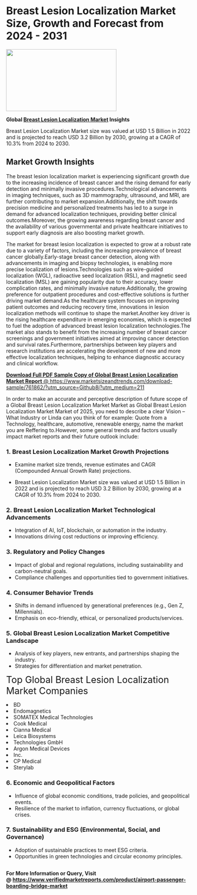 <H1>Breast Lesion Localization Market Size, Growth and Forecast from 2024 - 2031</H1><img class="aligncenter size-medium wp-image-584254" src="https://thirdeyenews.in/wp-content/uploads/2024/09/Global-Market-Research-300x168.jpeg" alt="" width="300" height="168" /><p><strong>Global&nbsp;<a href="https://www.marketsizeandtrends.com/download-sample/761862/?utm_source=Github8j?utm_medium=211">Breast Lesion Localization Market</a> Insights</strong></p><p>Breast Lesion Localization Market size was valued at USD 1.5 Billion in 2022 and is projected to reach USD 3.2 Billion by 2030, growing at a CAGR of 10.3% from 2024 to 2030.</p><p><h2>Market Growth Insights</h2> <p>The breast lesion localization market is experiencing significant growth due to the increasing incidence of breast cancer and the rising demand for early detection and minimally invasive procedures.Technological advancements in imaging techniques, such as 3D mammography, ultrasound, and MRI, are further contributing to market expansion.Additionally, the shift towards precision medicine and personalized treatments has led to a surge in demand for advanced localization techniques, providing better clinical outcomes.Moreover, the growing awareness regarding breast cancer and the availability of various governmental and private healthcare initiatives to support early diagnosis are also boosting market growth.</p> <p><a href="#"></a></p> <p>The market for breast lesion localization is expected to grow at a robust rate due to a variety of factors, including the increasing prevalence of breast cancer globally.Early-stage breast cancer detection, along with advancements in imaging and biopsy technologies, is enabling more precise localization of lesions.Technologies such as wire-guided localization (WGL), radioactive seed localization (RSL), and magnetic seed localization (MSL) are gaining popularity due to their accuracy, lower complication rates, and minimally invasive nature.Additionally, the growing preference for outpatient procedures and cost-effective solutions is further driving market demand.As the healthcare system focuses on improving patient outcomes and reducing recovery time, innovations in lesion localization methods will continue to shape the market.Another key driver is the rising healthcare expenditure in emerging economies, which is expected to fuel the adoption of advanced breast lesion localization technologies.The market also stands to benefit from the increasing number of breast cancer screenings and government initiatives aimed at improving cancer detection and survival rates.Furthermore, partnerships between key players and research institutions are accelerating the development of new and more effective localization techniques, helping to enhance diagnostic accuracy and clinical workflow.<p><a href="#"></p><p><span class=""><strong>Download Full PDF Sample Copy of Global Breast Lesion Localization Market Report</strong> @ <a href="https://www.marketsizeandtrends.com/download-sample/761862/?utm_source=Github8j?utm_medium=211" target="_blank">https://www.marketsizeandtrends.com/download-sample/761862/?utm_source=Github8j?utm_medium=211</a></span></p><p>In order to make an accurate and perceptive description of future scope of a Global&nbsp;Breast Lesion Localization Market Market as Global&nbsp;Breast Lesion Localization Market Market of 2025, you need to describe a clear Vision &ndash; What Industry or Linda can you think of for example: Quote from a Technology, healthcare, automotive, renewable energy, name the market you are Reffering to.However, some general trends and factors usually impact market reports and their future outlook include:</p><h3>1.&nbsp;<strong>Breast Lesion Localization Market Growth Projections</strong></h3><ul><li>Examine market size trends, revenue estimates and CAGR (Compounded Annual Growth Rate) projections.</li><li><p>Breast Lesion Localization Market size was valued at USD 1.5 Billion in 2022 and is projected to reach USD 3.2 Billion by 2030, growing at a CAGR of 10.3% from 2024 to 2030.</p></li></ul><h3>2.&nbsp;<strong>Breast Lesion Localization Market Technological Advancements</strong></h3><ul><li>Integration of AI, IoT, blockchain, or automation in the industry.</li><li>Innovations driving cost reductions or improving efficiency.</li></ul><h3>3.&nbsp;<strong>Regulatory and Policy Changes</strong></h3><ul><li>Impact of global and regional regulations, including sustainability and carbon-neutral goals.</li><li>Compliance challenges and opportunities tied to government initiatives.</li></ul><h3>4.&nbsp;<strong>Consumer Behavior Trends</strong></h3><ul><li>Shifts in demand influenced by generational preferences (e.g., Gen Z, Millennials).</li><li>Emphasis on eco-friendly, ethical, or personalized products/services.</li></ul><h3>5.&nbsp;<strong>Global Breast Lesion Localization Market Competitive Landscape</strong></h3><ul><li>Analysis of key players, new entrants, and partnerships shaping the industry.</li><li>Strategies for differentiation and market penetration.</li></ul><p data-pm-slice="1 1 []"><span style="color: inherit; font-family: inherit; font-size: 25px;">Top Global Breast Lesion Localization Market Companies</span></p><div class="" data-test-id=""><p><li>BD</li><li> Endomagnetics</li><li> SOMATEX Medical Technologies</li><li> Cook Medical</li><li> Cianna Medical</li><li> Leica Biosystems</li><li> Technologies GmbH</li><li> Argon Medical Devices</li><li> Inc.</li><li> CP Medical</li><li> Sterylab</li></p></div><h3>6.&nbsp;<strong>Economic and Geopolitical Factors</strong></h3><ul><li>Influence of global economic conditions, trade policies, and geopolitical events.</li><li>Resilience of the market to inflation, currency fluctuations, or global crises.</li></ul><h3>7.&nbsp;<strong>Sustainability and ESG (Environmental, Social, and Governance)</strong></h3><ul><li>Adoption of sustainable practices to meet ESG criteria.</li><li>Opportunities in green technologies and circular economy principles.</li></ul><h2><strong style="font-size: 14px;">For More Information or Query, Visit @&nbsp;</strong><a style="background-color: #ffffff; font-size: 14px;" href="https://www.marketsizeandtrends.com/report/breast-lesion-localization-market/" target="_blank">https://www.verifiedmarketreports.com/product/airport-passenger-boarding-bridge-market</a></h2>